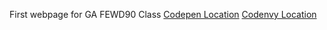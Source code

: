 First webpage for GA FEWD90 Class
<a href="http://codepen.io/jwebbstevens/pen/pbNRPX/">Codepen Location</a>
<a href="https://codenvy.com/ws/truenorthern/justinwebbstevens.github.io">Codenvy Location</a>